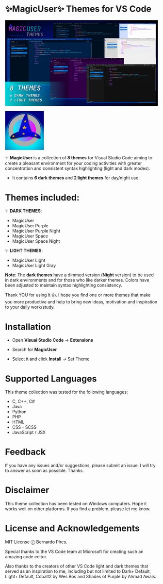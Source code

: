 # ✨**MagicUser**✨ Themes for VS Code

![MagicUser themes](https://raw.githubusercontent.com/drbap/magicuser-themes-for-vscode/main/images/magicuser_themes_for_vscode.png)


![MagicUser Themes icon](https://raw.githubusercontent.com/drbap/magicuser-themes-for-vscode/main/images/magicuser_icon_small.png)

✨ **MagicUser** is a collection of **8 themes** for Visual Studio Code aiming to create a pleasant environment for your coding activities with greater concentration and consistent syntax highlighting (light and dark modes).

- It contains **6 dark themes** and **2 light themes** for day/night use.

# Themes included:

✨ **DARK THEMES**: 
- MagicUser 
- MagicUser Purple 
- MagicUser Purple Night
- MagicUser Space 
- MagicUser Space Night

✨ **LIGHT THEMES**:
- MagicUser Light
- MagicUser Light Gray

**Note**: The **dark themes** have a dimmed version (**Night** version) to be used in dark environments and for those who like darker themes. Colors have been adjusted to maintain syntax highlighting consistency.

Thank YOU for using it 👍. I hope you find one or more themes that make you more productive and help to bring new ideas, motivation and inspiration to your daily work/study.

# Installation

- Open **Visual Studio Code** -> **Extensions**

- Search for **MagicUser**

- Select it and click **Install** -> Set Theme

# Supported Languages

This theme collection was tested for the following languages:
- C, C++, C#
- Java
- Python
- PHP
- HTML
- CSS - SCSS
- JavaScript / JSX

# Feedback
  
If you have any issues and/or suggestions, please submit an issue. I will try to answer as soon as possible. Thanks.

# Disclaimer

This theme collection has been tested on Windows computers. Hope it works well on other platforms. If you find a problem, please let me know.
  
# License and Acknowledgements

MIT License ⓒ Bernardo Pires.

Special thanks to the VS Code team at Microsoft for creating such an amazing code editor. 

Also thanks to the creators of other VS Code light and dark themes that served as an inspiration to me, including but not limited to Dark+ Default, Light+ Default, Cobalt2 by Wes Bos and Shades of Purple by Ahmad Awais.